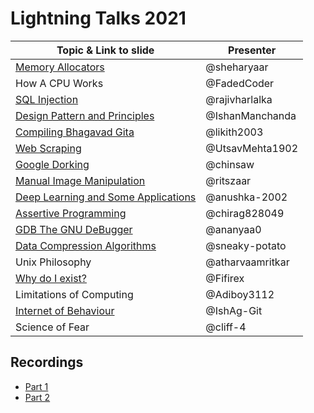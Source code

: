 # Lightning Talks 2021

| Topic & Link to slide | Presenter |
|----------|----------|
| [Memory Allocators](https://github.com/sheharyaar/sheharyaar/blob/main/Memory%20Allocators.pdf) | @sheharyaar |
| How A CPU Works | @FadedCoder |
| [SQL Injection](https://rajivharlalka.tech/LightningTalk2021/) | @rajivharlalka |
| [Design Pattern and Principles](https://docs.google.com/presentation/d/1zaGgr986kmm4HZrTKM6dTxLvxHp0-l3z8j1wvKzzmlE/edit#slide=id.gc6fa3c898_0_0) | @IshanManchanda |
| [Compiling Bhagavad Gita](https://docs.google.com/presentation/d/1IVTpLke-0B7YrfwU9LxFISW2h8HuIdO9p_uKxOU7Xyw/edit#slide=id.p) | @likith2003 |
| [Web Scraping](https://docs.google.com/presentation/d/1eMABqB2ef_2fP1SdAG7t0m0agXU6G_KPtPo3KbtRQuk/edit#slide=id.g35f391192_00) | @UtsavMehta1902 |
| [Google Dorking](https://chinsaw.github.io/l_talksx21/Google_Dorking.pdf) | @chinsaw |
| [Manual Image Manipulation](https://onedrive.live.com/redir?resid=AB8FBD4A989CB407!2166&authkey=!AHsqnSwe61WIsgw&ithint=file%2cpptx&e=v4pUcE) | @ritszaar |
| [Deep Learning and Some Applications](https://drive.google.com/drive/folders/1z7T7zWrTrygfewr_kGSUrVTtOA1JRM-r) | @anushka-2002 |
| [Assertive Programming](https://github.com/chirag-ghosh/KOSS-Tasks/tree/master/lightTalksAug2021) | @chirag828049 |
| [GDB The GNU DeBugger](https://slides.com/ananyadas-1/deck/fullscreen) | @ananyaa0 |
| [Data Compression Algorithms](https://docs.google.com/presentation/d/1LZGh6R6I5t5pemyPI8UjxuygWbFE2qNR/edit#slide=id.p1) | @sneaky-potato |
| Unix Philosophy | @atharvaamritkar |
| [Why do I exist?](https://www.icloud.com/keynote/00PN_tRoy3-Ak76RFKXl-nS_Q#KOSS%5FLT) | @Fifirex |
| Limitations of Computing | @Adiboy3112 |
| [Internet of Behaviour](https://drive.google.com/file/d/1NO6Ilo2-Yqux3PlbymczQedigcBrPn-L/view) | @IshAg-Git |
| Science of Fear | @cliff-4 |

## Recordings
- [Part 1](https://www.youtube.com/watch?v=6G1yZVsPV-0&t=26s&pp=ygUUa29zcyBsaWdodG5pbmcgdGFsa3M%3D)
- [Part 2](https://www.youtube.com/watch?v=QA_Y-7r0K3w&pp=ygUUa29zcyBsaWdodG5pbmcgdGFsa3M%3D) 